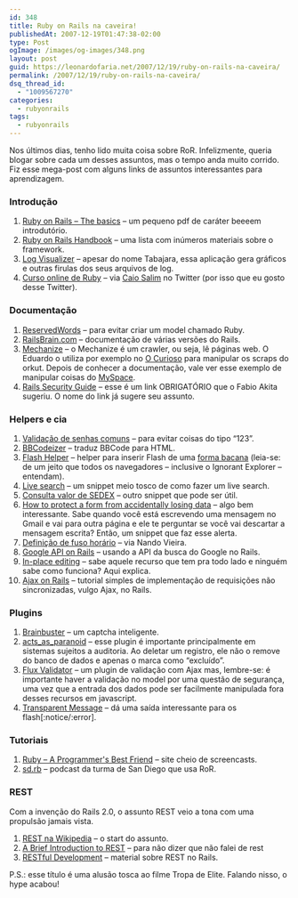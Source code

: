 ```yaml
---
id: 348
title: Ruby on Rails na caveira!
publishedAt: 2007-12-19T01:47:38-02:00
type: Post
ogImage: /images/og-images/348.png
layout: post
guid: https://leonardofaria.net/2007/12/19/ruby-on-rails-na-caveira/
permalink: /2007/12/19/ruby-on-rails-na-caveira/
dsq_thread_id:
  - "1009567270"
categories:
  - rubyonrails
tags:
  - rubyonrails
---
```

Nos últimos dias, tenho lido muita coisa sobre RoR. Infelizmente, queria blogar sobre cada um desses assuntos, mas o tempo anda muito corrido. Fiz esse mega-post com alguns links de assuntos interessantes para aprendizagem.

### Introdução

  1. [Ruby on Rails – The basics](http://www.fearoffish.co.uk/assets/2006/12/27/fof_training_handout.pdf) – um pequeno pdf de caráter beeeem introdutório.
  2. [Ruby on Rails Handbook](http://railshandbook.com/) – uma lista com inúmeros materiais sobre o framework.
  3. [Log Visualizer](http://railslogvislzr.rubyforge.org/) – apesar do nome Tabajara, essa aplicação gera gráficos e outras firulas dos seus arquivos de log.
  4. [Curso online de Ruby](http://rubylearning.com/satishtalim/tutorial.html) – via [Caio Salim](http://twitter.com/caiosalim) no Twitter (por isso que eu gosto desse Twitter).

### Documentação

  1. [ReservedWords](http://wiki.rubyonrails.com/rails/pages/ReservedWords) – para evitar criar um model chamado Ruby.
  2. [RailsBrain.com](http://www.railsbrain.com/) – documentação de várias versões do Rails.
  3. [Mechanize](http://mechanize.rubyforge.org/mechanize/) – o Mechanize é um crawler, ou seja, lê páginas web. O Eduardo o utiliza por exemplo no [O Curioso](http://www.ocurioso.com) para manipular os scraps do orkut. Depois de conhecer a documentação, vale ver esse exemplo de manipular coisas do [MySpace](http://jystewart.net/process/2007/04/avoiding-myspace-or-automating-myspace-updates-with-wwwmechanize/).
  4. [Rails Security Guide](http://www.quarkruby.com/2007/9/20/ruby-on-rails-security-guide) – esse é um link OBRIGATÓRIO que o Fabio Akita sugeriu. O nome do link já sugere seu assunto.

### Helpers e cia

  1. [Validação de senhas comuns](http://www.eribium.org/wp-content/uploads/2007/01/common_passwords.txt) – para evitar coisas do tipo &#8220;123&#8221;.
  2. [BBCodeizer](http://agtools.rubyforge.org/bbcodeizer/) – traduz BBCode para HTML.
  3. [Flash Helper](http://blog.lipsiasoft.org/articles/2007/05/30/flash-helper) – helper para inserir Flash de uma [forma bacana](http://blog.deconcept.com/swfobject) (leia-se: de um jeito que todos os navegadores – inclusive o Ignorant Explorer – entendam).
  4. [Live search](http://snippets.dzone.com/posts/show/1691) – um snippet meio tosco de como fazer um live search.
  5. [Consulta valor de SEDEX](http://forum.rubyonbr.org/forums/14/topics/2510) – outro snippet que pode ser útil.
  6. [How to protect a form from accidentally losing data](http://blog.wolfman.com/articles/2006/11/14/how-to-protect-a-form-from-accidentally-losing-data) – algo bem interessante. Sabe quando você está escrevendo uma mensagem no Gmail e vai para outra página e ele te perguntar se você vai descartar a mensagem escrita? Então, um snippet que faz esse alerta.
  7. [Definição de fuso horário](http://simplesideias.com.br/definindo-o-fuso-horario-no-rails/) – via Nando Vieira.
  8. [Google API on Rails](http://textsnippets.com/posts/show/43) – usando a API da busca do Google no Rails.
  9. [In-place editing](http://blog.codahale.com/2006/01/14/a-rails-howto-simplify-in-place-editing-with-scriptaculous/) – sabe aquele recurso que tem pra todo lado e ninguém sabe como funciona? Aqui explica.
 10. [Ajax on Rails](http://www.onlamp.com/pub/a/onlamp/2005/06/09/rails_ajax.html) – tutorial simples de implementação de requisições não sincronizadas, vulgo Ajax, no Rails.

### Plugins

  1. [Brainbuster](http://code.google.com/p/robsanheim/wiki/BrainBuster) – um captcha inteligente.
  2. [acts\_as\_paranoid](http://blog.riopro.com.br/2007/12/05/marcando-um-registro-como-excluido-ao-inves-de-excluir-acts_as_paranoid/) – esse plugin é importante principalmente em sistemas sujeitos a auditoria. Ao deletar um registro, ele não o remove do banco de dados e apenas o marca como &#8220;excluído&#8221;.
  3. [Flux Validator](http://agilewebdevelopment.com/plugins/flux_validator) – um plugin de validação com Ajax mas, lembre-se: é importante haver a validação no model por uma questão de segurança, uma vez que a entrada dos dados pode ser facilmente manipulada fora desses recursos em javascript.
  4. [Transparent Message](http://transparent-message.xilinus.com/) – dá uma saída interessante para os flash[:notice/:error].

### Tutoriais

  1. [Ruby – A Programmer's Best Friend](http://www.bestechvideos.com/category/development/ruby/) – site cheio de screencasts.
  2. [sd.rb](http://podcast.sdruby.com/) – podcast da turma de San Diego que usa RoR.

### REST

Com a invenção do Rails 2.0, o assunto REST veio a tona com uma propulsão jamais vista.

  1. [REST na Wikipedia](http://pt.wikipedia.org/wiki/REST) – o start do assunto.
  2. [A Brief Introduction to REST](http://www.infoq.com/articles/rest-introduction) – para não dizer que não falei de rest
  3. [RESTful Development](http://www.scribd.com/doc/47562/restful-development) – material sobre REST no Rails.

P.S.: esse título é uma alusão tosca ao filme Tropa de Elite. Falando nisso, o hype acabou!
